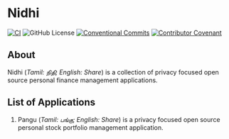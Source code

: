 # Nidhi

[![CI](https://github.com/hyperweavers/nidhi/actions/workflows/ci.yml/badge.svg)](https://github.com/hyperweavers/nidhi/actions/workflows/ci.yml) ![GitHub License](https://img.shields.io/github/license/hyperweavers/nidhi) [![Conventional Commits](https://img.shields.io/badge/Conventional%20Commits-1.0.0-%23FE5196?logo=conventionalcommits&logoColor=white)](https://conventionalcommits.org) [![Contributor Covenant](https://img.shields.io/badge/Contributor%20Covenant-2.1-4baaaa.svg)](code_of_conduct.md)

## About

Nidhi (_Tamil: நிதி; English: Share_) is a collection of privacy focused open source personal finance management applications.

## List of Applications

1. Pangu (_Tamil: பங்கு; English: Share_) is a privacy focused open source personal stock portfolio management application.
